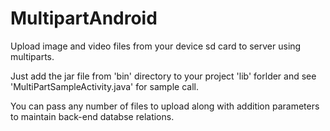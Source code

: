 MultipartAndroid
================

Upload image and video files from your device sd card to server using multiparts.

Just add the jar file from 'bin' directory to your project 'lib' forlder and 
see 'MultiPartSampleActivity.java' for sample call.

You can pass any number of files to upload along with addition parameters to maintain back-end databse relations.
